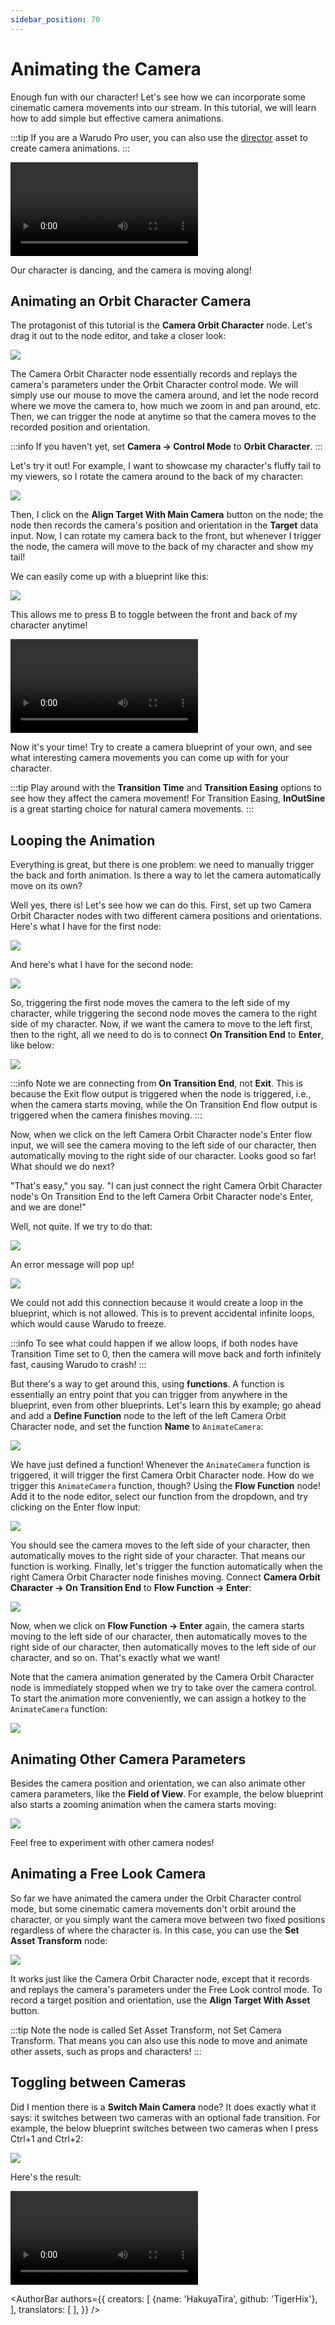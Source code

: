 ```yaml
---
sidebar_position: 70
---
```


# Animating the Camera

Enough fun with our character! Let's see how we can incorporate some cinematic camera movements into our stream. In this tutorial, we will learn how to add simple but effective camera animations.

:::tip
If you are a Warudo Pro user, you can also use the [director](../../assets/director) asset to create camera animations.
:::

<div style={{width: '100%'}} className="video-box"><video controls loop src="/doc-img/camera-2.mp4" /></div>
<p class="img-desc">Our character is dancing, and the camera is moving along!</p>

## Animating an Orbit Character Camera

The protagonist of this tutorial is the **Camera Orbit Character** node. Let's drag it out to the node editor, and take a closer look:

![](/doc-img/en-blueprint-camera-1.png)

The Camera Orbit Character node essentially records and replays the camera's parameters under the Orbit Character control mode. We will simply use our mouse to move the camera around, and let the node record where we move the camera to, how much we zoom in and pan around, etc. Then, we can trigger the node at anytime so that the camera moves to the recorded position and orientation.

:::info
If you haven't yet, set **Camera → Control Mode** to **Orbit Character**.
:::

Let's try it out! For example, I want to showcase my character's fluffy tail to my viewers, so I rotate the camera around to the back of my character:

![](/doc-img/en-blueprint-camera-2.png)

Then, I click on the **Align Target With Main Camera** button on the node; the node then records the camera's position and orientation in the **Target** data input. Now, I can rotate my camera back to the front, but whenever I trigger the node, the camera will move to the back of my character and show my tail!

We can easily come up with a blueprint like this:

![](/doc-img/en-blueprint-camera-3.png)

This allows me to press B to toggle between the front and back of my character anytime!

<div style={{width: '100%'}} className="video-box"><video controls loop src="/doc-img/camera.mp4" /></div>
<p class="img-desc"></p>

Now it's your time! Try to create a camera blueprint of your own, and see what interesting camera movements you can come up with for your character.

:::tip
Play around with the **Transition Time** and **Transition Easing** options to see how they affect the camera movement! For Transition Easing, **InOutSine** is a great starting choice for natural camera movements.
:::

## Looping the Animation

Everything is great, but there is one problem: we need to manually trigger the back and forth animation. Is there a way to let the camera automatically move on its own?

Well yes, there is! Let's see how we can do this. First, set up two Camera Orbit Character nodes with two different camera positions and orientations. Here's what I have for the first node:

![](/doc-img/en-blueprint-camera-4.png)

And here's what I have for the second node:

![](/doc-img/en-blueprint-camera-5.png)

So, triggering the first node moves the camera to the left side of my character, while triggering the second node moves the camera to the right side of my character. Now, if we want the camera to move to the left first, then to the right, all we need to do is to connect **On Transition End** to **Enter**, like below:

![](/doc-img/en-blueprint-camera-13.png)

:::info
Note we are connecting from **On Transition End**, not **Exit**. This is because the Exit flow output is triggered when the node is triggered, i.e., when the camera starts moving, while the On Transition End flow output is triggered when the camera finishes moving.
:::

Now, when we click on the left Camera Orbit Character node's Enter flow input, we will see the camera moving to the left side of our character, then automatically moving to the right side of our character. Looks good so far! What should we do next?

"That's easy," you say. "I can just connect the right Camera Orbit Character node's On Transition End to the left Camera Orbit Character node's Enter, and we are done!"

Well, not quite. If we try to do that:

![](/doc-img/en-blueprint-camera-6.png)

An error message will pop up!

![](/doc-img/en-blueprint-camera-7.png)

We could not add this connection because it would create a loop in the blueprint, which is not allowed. This is to prevent accidental infinite loops, which would cause Warudo to freeze.

:::info
To see what could happen if we allow loops, if both nodes have Transition Time set to 0, then the camera will move back and forth infinitely fast, causing Warudo to crash!
:::

But there's a way to get around this, using **functions**. A function is essentially an entry point that you can trigger from anywhere in the blueprint, even from other blueprints. Let's learn this by example; go ahead and add a **Define Function** node to the left of the left Camera Orbit Character node, and set the function **Name** to `AnimateCamera`:

![](/doc-img/en-blueprint-camera-8.png)

We have just defined a function! Whenever the `AnimateCamera` function is triggered, it will trigger the first Camera Orbit Character node. How do we trigger this `AnimateCamera` function, though? Using the **Flow Function** node! Add it to the node editor, select our function from the dropdown, and try clicking on the Enter flow input:

![](/doc-img/en-blueprint-camera-9.png)

You should see the camera moves to the left side of your character, then automatically moves to the right side of your character. That means our function is working. Finally, let's trigger the function automatically when the right Camera Orbit Character node finishes moving. Connect **Camera Orbit Character → On Transition End** to **Flow Function → Enter**:

![](/doc-img/en-blueprint-camera-10.png)

Now, when we click on **Flow Function → Enter** again, the camera starts moving to the left side of our character, then automatically moves to the right side of our character, then automatically moves to the left side of our character, and so on. That's exactly what we want!

Note that the camera animation generated by the Camera Orbit Character node is immediately stopped when we try to take over the camera control. To start the animation more conveniently, we can assign a hotkey to the `AnimateCamera` function:

![](/doc-img/en-blueprint-camera-11.png)

## Animating Other Camera Parameters

Besides the camera position and orientation, we can also animate other camera parameters, like the **Field of View**. For example, the below blueprint also starts a zooming animation when the camera starts moving:

![](/doc-img/en-blueprint-camera-12.png)

Feel free to experiment with other camera nodes!

## Animating a Free Look Camera

So far we have animated the camera under the Orbit Character control mode, but some cinematic camera movements don't orbit around the character, or you simply want the camera move between two fixed positions regardless of where the character is. In this case, you can use the **Set Asset Transform** node:

![](/doc-img/en-blueprint-camera-15.png)

It works just like the Camera Orbit Character node, except that it records and replays the camera's parameters under the Free Look control mode. To record a target position and orientation, use the **Align Target With Asset** button.

:::tip
Note the node is called Set Asset Transform, not Set Camera Transform. That means you can also use this node to move and animate other assets, such as props and characters!
:::

## Toggling between Cameras

Did I mention there is a **Switch Main Camera** node? It does exactly what it says: it switches between two cameras with an optional fade transition. For example, the below blueprint switches between two cameras when I press Ctrl+1 and Ctrl+2:

![](/doc-img/en-blueprint-camera-14.png)

Here's the result:

<div style={{width: '100%'}} className="video-box"><video controls loop src="/doc-img/camera-3.mp4" /></div>

<AuthorBar authors={{
  creators: [
    {name: 'HakuyaTira', github: 'TigerHix'},
  ],
  translators: [
  ],
}} />

